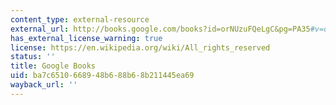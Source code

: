 ```yaml
---
content_type: external-resource
external_url: http://books.google.com/books?id=orNUzuFQeLgC&pg=PA35#v=onepage
has_external_license_warning: true
license: https://en.wikipedia.org/wiki/All_rights_reserved
status: ''
title: Google Books
uid: ba7c6510-6689-48b6-88b6-8b211445ea69
wayback_url: ''
---
```

